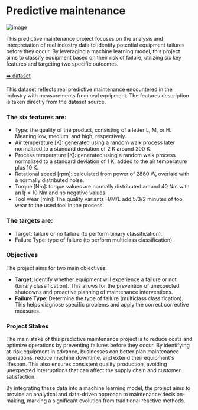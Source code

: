 # Predictive maintenance

![image](https://github.com/maevaportfolio/Predictive_maintenance_ML/assets/108234726/976d27c7-c857-44ff-9730-b0cf2d910005)


This predictive maintenance project focuses on the analysis and interpretation of real industry data to identify potential equipment failures before they occur. By leveraging a machine learning model, this project aims to classify equipment based on their risk of failure, utilizing six key features and targeting two specific outcomes.

[➡️ dataset](https://www.kaggle.com/datasets/stephanmatzka/predictive-maintenance-dataset-ai4i-2020)

This dataset reflects real predictive maintenance encountered in the industry with measurements from real equipment. The features description is taken directly from the dataset source.

### **The six features are:**
* Type: the quality of the product, consisting of a letter L, M, or H. Meaning low, medium, and high, respectively.
* Air temperature [K]: generated using a random walk process later normalized to a standard deviation of 2 K around 300 K.
* Process temperature [K]: generated using a random walk process normalized to a standard deviation of 1 K, added to the air temperature
plus 10 K.
* Rotational speed [rpm]: calculated from power of 2860 W, overlaid with a normally distributed noise.
* Torque [Nm]: torque values are normally distributed around 40 Nm with an Ïƒ = 10 Nm and no negative values.
* Tool wear [min]: The quality variants H/M/L add 5/3/2 minutes of tool wear to the used tool in the process.

### **The targets are:**
* Target: failure or no failure (to perform binary classification).
* Failure Type: type of failure (to perform multiclass classification).


### Objectives 

The project aims for two main objectives:

- **Target**: Identify whether equipment will experience a failure or not (binary classification). This allows for the prevention of unexpected shutdowns and proactive planning of maintenance interventions.  
- **Failure Type**: Determine the type of failure (multiclass classification). This helps diagnose specific problems and apply the correct corrective measures.  

### Project Stakes  

The main stake of this predictive maintenance project is to reduce costs and optimize operations by preventing failures before they occur. By identifying at-risk equipment in advance, businesses can better plan maintenance operations, reduce machine downtime, and extend their equipment's lifespan. This also ensures consistent quality production, avoiding unexpected interruptions that can affect the supply chain and customer satisfaction.

By integrating these data into a machine learning model, the project aims to provide an analytical and data-driven approach to maintenance decision-making, marking a significant evolution from traditional reactive methods.
